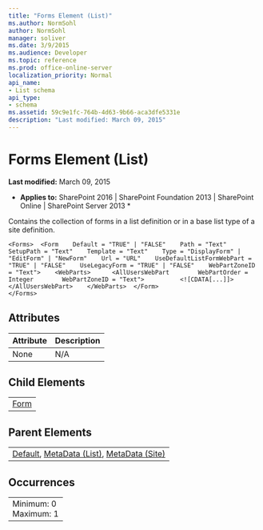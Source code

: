 ```yaml
---
title: "Forms Element (List)"
ms.author: NormSohl
author: NormSohl
manager: soliver
ms.date: 3/9/2015
ms.audience: Developer
ms.topic: reference
ms.prod: office-online-server
localization_priority: Normal
api_name:
- List schema
api_type:
- schema
ms.assetid: 59c9e1fc-764b-4d63-9b66-aca3dfe5331e
description: "Last modified: March 09, 2015"
---
```


# Forms Element (List)

 **Last modified:** March 09, 2015 
  
 * **Applies to:** SharePoint 2016 | SharePoint Foundation 2013 | SharePoint Online | SharePoint Server 2013 * 
  
Contains the collection of forms in a list definition or in a base list type of a site definition.
  
```
<Forms>  <Form    Default = "TRUE" | "FALSE"    Path = "Text"    SetupPath = "Text"    Template = "Text"    Type = "DisplayForm" | "EditForm" | "NewForm"    Url = "URL"    UseDefaultListFormWebPart = "TRUE" | "FALSE"    UseLegacyForm = "TRUE" | "FALSE"    WebPartZoneID = "Text">    <WebParts>      <AllUsersWebPart        WebPartOrder = Integer        WebPartZoneID = "Text">          <![CDATA[...]]>      </AllUsersWebPart>    </WebParts>  </Form>
</Forms>
```

## Attributes

|**Attribute**|**Description**|
|:-----|:-----|
|None  <br/> |N/A  <br/> |
   
## Child Elements

||
|:-----|
|[Form](form-element-list.md)|
   
## Parent Elements

||
|:-----|
|[Default](default-element-listfield.md), [MetaData (List)](metadata-element-list.md), [MetaData (Site)](../../collaborative-application-markup-language-caml-schemas/site-schema/metadata-element-site.md)|
   
## Occurrences

||
|:-----|
|Minimum: 0  <br/> Maximum: 1  <br/> |
   

